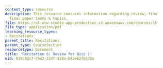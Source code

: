 ```yaml
---
content_type: resource
description: This resource contains information regarding review; finalization of
  final paper teams & topics.
file: https://ol-ocw-studio-app-production.s3.amazonaws.com/courses/15-031j-energy-decisions-markets-and-policies-spring-2012/019c83c776a233df128ab42e62fe8d5a_MIT15_031JS12_rec6.pdf
file_type: application/pdf
learning_resource_types:
- Recitations
parent_title: Recitations
parent_type: CourseSection
resourcetype: Document
title: 'Recitation 6: Review for Quiz 1'
uid: 019c83c7-76a2-33df-128a-b42e62fe8d5a
---
```

